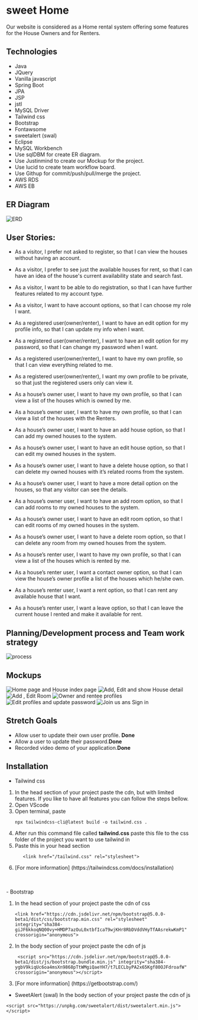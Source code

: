 # sweet Home
 Our website is considered as a Home rental system offering some features for the House Owners and for Renters.

## Technologies 
 - Java
 - JQuery
 - Vanilla javascript
 - Spring Boot
 - JPA
 - JSP
 - jstl
 - MySQL Driver
 - Tailwind css
 - Bootstrap
 - Fontawsome
 - sweetalert (swal)
 - Eclipse
 - MySQL Workbench
 - Use sqlDBM for create ER diagram.
 - Use Justinmind to create our Mockup for the project.
 - Use lucid to create team workflow board.
 - Use Githup for commit/push/pull/merge the project.
 - AWS RDS
 - AWS EB

## ER Diagram
![ERD](src/main/resources/static/images/ER.png)


## User Stories:
 - As a visitor, I prefer not asked to register, so that I can view the houses without having an account.
 
 
 - As a visitor, I prefer to see just the available houses for rent, so that I can have an idea of the house's current availability state and search fast.
  
  
 - As a visitor, I want to be able to do registration, so that I can have further features related to my account type.


 - As a visitor, I want to have account options, so that I can choose my role I want.


 - As a registered user(owner/renter), I want to have an edit option for my profile info, so that I can update my info when I want.


 - As a registered user(owner/renter), I want to have an edit option for my password, so that I can change my password when I want.


 - As a registered user(owner/renter), I want to have my own profile, so that I can view everything related to me.


 - As a registered user(owner/renter), I want my own profile to be private, so that just the registered users only can view it.


 - As a house’s owner user, I want to have my own profile, so that I can view a list of the houses which is owned by me.


 - As a house’s owner user, I want to have my own profile, so that I can view a list of the houses with the Renters.


 - As a house’s owner user, I want to have an add house option, so that I can add my owned houses to the system.


 - As a house’s owner user, I want to have an edit house option, so that I can edit my owned houses in the system.


 - As a house’s owner user, I want to have a delete house option, so that I can delete my owned houses with it’s related rooms from the system.


 - As a house’s owner user, I want to have a more detail option on the houses, so that any visitor can see the details.


 - As a house’s owner user, I want to have an add room option, so that I can add rooms to my owned houses to the system.


 - As a house’s owner user, I want to have an edit room option, so that I can edit rooms of my owned houses in the system.


 - As a house’s owner user, I want to have a delete room option, so that I can delete any room from my owned houses from the system.


 - As a house’s renter user, I want to have my own profile, so that I can view a list of the houses which is rented by me.


 - As a house’s renter user, I want a contact owner option, so that I can view the house’s owner profile a list of the houses which he/she own.


 - As a house’s renter user, I want a rent option, so that I can rent any available house that I want.


 - As a house’s renter user, I want a leave option, so that I can leave the current house I rented and make it available for rent.
 
## Planning/Development process and Team work strategy
 ![process](src/main/resources/static/images/planningprocess.png)
 
## Mockups
![Home page and House index page](src/main/resources/static/images/homeindexhouse.jpg)
![Add, Edit and show House detail ](src/main/resources/static/images/houseeditadd.jpg)
![Add , Edit Room](src/main/resources/static/images/roomaddedit.jpg)
![Owner and rentee profiles](src/main/resources/static/images/profiles.jpg)
![Edit profiles and update password](src/main/resources/static/images/editprofilepass.jpg)
![Join us ans Sign in](src/main/resources/static/images/signjoin.jpg)

## Stretch Goals
- Allow user to update their own user profile. <b>Done</b>
- Allow a user to update their password.<b>Done</b>
- Recorded video demo of your application.<b>Done</b>

## Installation
 -  Tailwind css
<ol>
   <li>
   In the head section of your project paste the cdn,
    but with limited features. If you like to have all features you can follow the steps bellow.
   </li>
   <li>
   Open VScode 
   </li>
   <li>
   Open terminal, paste 
    
  ```
npx tailwindcss-cli@latest build -o tailwind.css .
```
  </li>
  <li>
   After run this command file called <b>tailwind.css</b> paste this file to the css folder of the project you want to use tailwind in
   </li>
   <li>
   Paste this in your head section
 
 ```
    <link href="/tailwind.css" rel="stylesheet">
```
   </li>
   <li>
  [For more information] (https://tailwindcss.com/docs/installation)
    </li>
</ol>
    
   <br>
   <br>
  - Bootstrap
  <ol>
  <li>
   In the head section of your project paste the cdn of css
   
   ```
   <link href="https://cdn.jsdelivr.net/npm/bootstrap@5.0.0-beta1/dist/css/bootstrap.min.css" rel="stylesheet" integrity="sha384-giJF6kkoqNQ00vy+HMDP7azOuL0xtbfIcaT9wjKHr8RbDVddVHyTfAAsrekwKmP1" crossorigin="anonymous">
   ```
   </li>
   <li>
   In the body section of your project paste the cdn of js
 
```
 <script src="https://cdn.jsdelivr.net/npm/bootstrap@5.0.0-beta1/dist/js/bootstrap.bundle.min.js" integrity="sha384-ygbV9kiqUc6oa4msXn9868pTtWMgiQaeYH7/t7LECLbyPA2x65Kgf80OJFdroafW" crossorigin="anonymous"></script>
```
   </li>
   <li>
     [For more information] (https://getbootstrap.com/)
   </li>
</ol>   

- SweetAlert (swal)
In the body section of your project paste the cdn of js 

```
<script src="https://unpkg.com/sweetalert/dist/sweetalert.min.js"></script>
```
